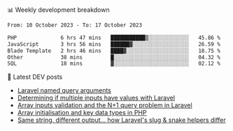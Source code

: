 📊 Weekly development breakdown
<!--START_SECTION:waka-->

```txt
From: 10 October 2023 - To: 17 October 2023

PHP              6 hrs 47 mins   ███████████▒░░░░░░░░░░░░░   45.86 %
JavaScript       3 hrs 56 mins   ██████▓░░░░░░░░░░░░░░░░░░   26.59 %
Blade Template   2 hrs 46 mins   ████▓░░░░░░░░░░░░░░░░░░░░   18.75 %
Other            38 mins         █░░░░░░░░░░░░░░░░░░░░░░░░   04.32 %
SQL              18 mins         ▓░░░░░░░░░░░░░░░░░░░░░░░░   02.12 %
```

<!--END_SECTION:waka-->

📕 Latest DEV posts
<!-- BLOG-POST-LIST:START -->
- [Laravel named query arguments](https://dev.to/michaelvickersuk/laravel-named-query-arguments-28kd)
- [Determining if multiple inputs have values with Laravel](https://dev.to/michaelvickersuk/determining-if-multiple-inputs-have-values-with-laravel-km6)
- [Array inputs validation and the N+1 query problem in Laravel](https://dev.to/michaelvickersuk/array-inputs-validation-and-the-n1-query-problem-in-laravel-2agb)
- [Array initialisation and key data types in PHP](https://dev.to/michaelvickersuk/array-initialisation-and-key-data-types-in-php-1e5b)
- [Same string, different output... how Laravel&#39;s slug &amp; snake helpers differ](https://dev.to/michaelvickersuk/same-string-different-output-how-laravels-slug-snake-helpers-differ-1ccj)
<!-- BLOG-POST-LIST:END -->
